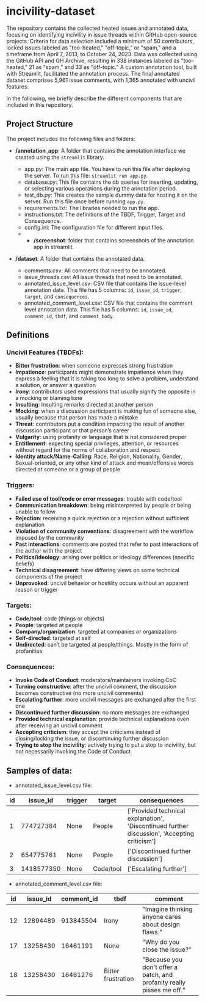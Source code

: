 # incivility-dataset

The repository contains the collected heated issues and annotated data, focusing on identifying incivility in issue threads within GitHub open-source projects. Criteria for data selection included a minimum of 50 contributors, locked issues labeled as "too-heated," "off-topic," or "spam," and a timeframe from April 7, 2013, to October 24, 2023. Data was collected using the GitHub API and GH Archive, resulting in 338 instances labeled as "too-heated," 21 as "spam," and 33 as "off-topic." A custom annotation tool, built with Streamlit, facilitated the annotation process. The final annotated dataset comprises 5,961 issue comments, with 1,365 annotated with uncivil features. 

In the following, we briefly describe the different components that are included in this repository.

## Project Structure

The project includes the following files and folders:

- __/annotation_app__: A folder that contains the annotation interface we created using the `streamlit` library.
    - app.py: The main app file. You have to run this file after deploying the server. To run this file: `streamlit run app.py`.
    - database.py: This file contains the db queries for inserting, updating, or selecting various operations during the annotation period.
    - test_db.py: This creates the sample dummy data for hosting it on the server. Run this file once before running `app.py`. 
    - requirements.txt: The libraries needed to run the app.
    - instructions.txt: The definitions of the TBDF, Trigger, Target and Consequence.
    - config.ini: The configuration file for different input files.
    - - __/screenshot__: folder that contains screenshots of the annotation app in streamlit.



- __/dataset__: A folder that contains the annotated data.
    - comments.csv: All comments that need to be annotated.
    - issue_threads.csv: All issue threads that need to be annotated.
    - annotated_issue_level.csv: CSV file that contains the issue-level annotation data. This file has 5 columns: `id`, `issue_id`, `trigger`, `target`, and `consequences`.
    - annotated_comment_level.csv: CSV file that contains the comment level annotation data. This file has 5 columns: `id`, `issue_id`, `comment_id`, `tbdf`, and `comment_body`.


## Definitions

### Uncivil Features (TBDFs):
- **Bitter frustration**: when someone expresses strong frustration
- **Impatience**: participants might demonstrate impatience when they express a feeling that it is taking too long to solve a problem, understand a solution, or answer a question
- **Irony**: contributors used expressions that usually signify the opposite in a mocking or blaming tone
- **Insulting**: Insulting remarks directed at another person
- **Mocking**: when a discussion participant is making fun of someone else, usually because that person has made a mistake
- **Threat**: contributors put a condition impacting the result of another discussion participant or that person’s career
- **Vulgarity**: using profanity or language that is not considered proper
- **Entitlement**: expecting special privileges, attention, or resources without regard for the norms of collaboration and respect
- **Identity attack/Name-Calling**: Race, Religion, Nationality, Gender, Sexual-oriented, or any other kind of attack and mean/offensive words directed at someone or a group of people

### Triggers:
- **Failed use of tool/code or error messages**: trouble with code/tool
- **Communication breakdown**: being misinterpreted by people or being unable to follow
- **Rejection**: receiving a quick rejection or a rejection without sufficient explanation
- **Violation of community conventions**: disagreement with the workflow imposed by the community
- **Past interactions**: comments are posted that refer to past interactions of the author with the project
- **Politics/ideology**: arising over politics or ideology differences (specific beliefs)
- **Technical disagreement**: have differing views on some technical components of the project
- **Unprovoked**: uncivil behavior or hostility occurs without an apparent reason or trigger

### Targets:
- **Code/tool**: code (things or objects)
- **People**: targeted at people
- **Company/organization**: targeted at companies or organizations
- **Self-directed**: targeted at self
- **Undirected**: can’t be targeted at people/things. Mostly in the form of profanities

### Consequences:
- **Invoke Code of Conduct**: moderators/maintainers invoking CoC
- **Turning constructive**: after the uncivil comment, the discussion becomes constructive (no more uncivil comments)
- **Escalating further**: more uncivil messages are exchanged after the first one
- **Discontinued further discussion**: no more messages are exchanged
- **Provided technical explanation**: provide technical explanations even after receiving an uncivil comment
- **Accepting criticism**: they accept the criticisms instead of closing/locking the issue, or discontinuing further discussion
- **Trying to stop the incivility**: actively trying to put a stop to incivility, but not necessarily invoking the Code of Conduct


## Samples of data:

- annotated_issue_level.csv file: 

| id | issue_id  | trigger | target | consequences |
|---|------------|---------|--------------|------------------------------------------|
| 1 | 774727384  | None    | People       | ['Provided technical explanation', 'Discontinued further discussion', 'Accepting criticism'] |
| 2 | 654775761  | None    | People       | ['Discontinued further discussion']      |
| 3 | 1418577350 | None    | Code/tool    | ['Escalating further']                   |

- annotated_comment_level.csv file: 

| id  | issue_id   | comment_id   | tbdf     | comment              |
|----|-----------|-----------|-------------|----------------------|
| 12 | 12894489  | 913845504 | Irony       | "Imagine thinking anyone cares about design flaws." |
| 17 | 13258430  | 16461191  | None        | "Why do you close the issue?" |
| 18 | 13258430  | 16461276  | Bitter frustration | "Because you don't offer a patch, and profanity really pisses me off." |
